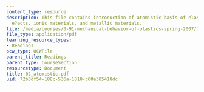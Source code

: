 ```yaml
---
content_type: resource
description: This file contains introduction of atomistic basis of elasticity, energetic
  e?ects, ionic materials, and metallic materials.
file: /media/courses/3-91-mechanical-behavior-of-plastics-spring-2007/72b3df54188c536a1810c60a385418dc_02_atomistic.pdf
file_type: application/pdf
learning_resource_types:
- Readings
ocw_type: OCWFile
parent_title: Readings
parent_type: CourseSection
resourcetype: Document
title: 02_atomistic.pdf
uid: 72b3df54-188c-536a-1810-c60a385418dc
---
```

